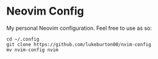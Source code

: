 # Neovim Config

My personal Neovim configuration. Feel free to use as so:

```
cd ~/.config
git clone https://github.com/lukeburton00/nvim-config
mv nvim-config nvim
```
